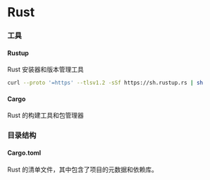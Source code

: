 # Rust

### 工具

#### Rustup
Rust 安装器和版本管理工具

```bash
curl --proto '=https' --tlsv1.2 -sSf https://sh.rustup.rs | sh
```


#### Cargo
Rust 的构建工具和包管理器


### 目录结构

#### Cargo.toml
Rust 的清单文件，其中包含了项目的元数据和依赖库。
